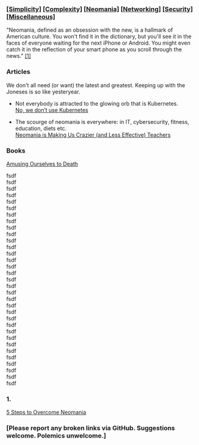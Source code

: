 ### [[Simplicity]](simplicity.md) [[Complexity]](complexity.md) [[Neomania]](neomania.md) [[Networking]](networking.md) [[Security]](security.md) [[Miscellaneous]](miscellaneous.md)

"Neomania, defined as an obsession with the new, is a hallmark of American culture. You won't find it in the dictionary, but you'll see it in the faces of everyone waiting for the next iPhone or Android. You might even catch it in the reflection of your smart phone as you scroll through the news." [[1]](#1.)

### Articles

We don't all need (or want) the latest and greatest. Keeping up with the Joneses is so like yesteryear.

* Not everybody is attracted to the glowing orb that is Kubernetes.  
[No, we don’t use Kubernetes](https://ably.com/blog/no-we-dont-use-kubernetes)

* The scourge of neomania is everywhere: in IT, cybersecurity, fitness, education, diets etc.  
[Neomania is Making Us Crazier (and Less Effective) Teachers](https://davestuartjr.com/neomania/)

### Books

[Amusing Ourselves to Death](https://en.wikipedia.org/wiki/Amusing_Ourselves_to_Death)

fsdf  
fsdf  
fsdf  
fsdf  
fsdf  
fsdf  
fsdf  
fsdf  
fsdf  
fsdf  
fsdf  
fsdf  
fsdf  
fsdf  
fsdf  
fsdf  
fsdf  
fsdf  
fsdf  
fsdf  
fsdf  
fsdf  
fsdf  
fsdf  
fsdf  
fsdf  
fsdf  
fsdf  
fsdf  
fsdf  
fsdf  
fsdf  
fsdf  

### 1.
[5 Steps to Overcome Neomania](https://www.entrepreneur.com/article/290746)

### [Please report any broken links via GitHub. Suggestions welcome. Polemics unwelcome.]
